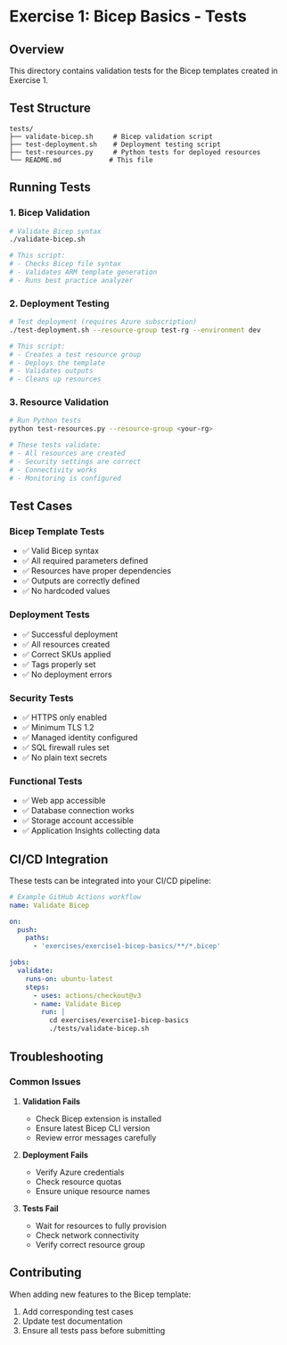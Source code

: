 # Exercise 1: Bicep Basics - Tests

## Overview

This directory contains validation tests for the Bicep templates created in Exercise 1.

## Test Structure

```
tests/
├── validate-bicep.sh     # Bicep validation script
├── test-deployment.sh    # Deployment testing script
├── test-resources.py     # Python tests for deployed resources
└── README.md            # This file
```

## Running Tests

### 1. Bicep Validation

```bash
# Validate Bicep syntax
./validate-bicep.sh

# This script:
# - Checks Bicep file syntax
# - Validates ARM template generation
# - Runs best practice analyzer
```

### 2. Deployment Testing

```bash
# Test deployment (requires Azure subscription)
./test-deployment.sh --resource-group test-rg --environment dev

# This script:
# - Creates a test resource group
# - Deploys the template
# - Validates outputs
# - Cleans up resources
```

### 3. Resource Validation

```bash
# Run Python tests
python test-resources.py --resource-group <your-rg>

# These tests validate:
# - All resources are created
# - Security settings are correct
# - Connectivity works
# - Monitoring is configured
```

## Test Cases

### Bicep Template Tests
- ✅ Valid Bicep syntax
- ✅ All required parameters defined
- ✅ Resources have proper dependencies
- ✅ Outputs are correctly defined
- ✅ No hardcoded values

### Deployment Tests
- ✅ Successful deployment
- ✅ All resources created
- ✅ Correct SKUs applied
- ✅ Tags properly set
- ✅ No deployment errors

### Security Tests
- ✅ HTTPS only enabled
- ✅ Minimum TLS 1.2
- ✅ Managed identity configured
- ✅ SQL firewall rules set
- ✅ No plain text secrets

### Functional Tests
- ✅ Web app accessible
- ✅ Database connection works
- ✅ Storage account accessible
- ✅ Application Insights collecting data

## CI/CD Integration

These tests can be integrated into your CI/CD pipeline:

```yaml
# Example GitHub Actions workflow
name: Validate Bicep

on:
  push:
    paths:
      - 'exercises/exercise1-bicep-basics/**/*.bicep'

jobs:
  validate:
    runs-on: ubuntu-latest
    steps:
      - uses: actions/checkout@v3
      - name: Validate Bicep
        run: |
          cd exercises/exercise1-bicep-basics
          ./tests/validate-bicep.sh
```

## Troubleshooting

### Common Issues

1. **Validation Fails**
   - Check Bicep extension is installed
   - Ensure latest Bicep CLI version
   - Review error messages carefully

2. **Deployment Fails**
   - Verify Azure credentials
   - Check resource quotas
   - Ensure unique resource names

3. **Tests Fail**
   - Wait for resources to fully provision
   - Check network connectivity
   - Verify correct resource group

## Contributing

When adding new features to the Bicep template:
1. Add corresponding test cases
2. Update test documentation
3. Ensure all tests pass before submitting